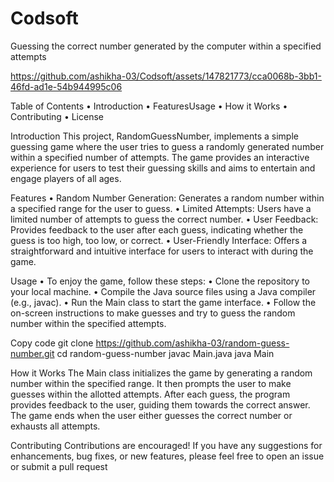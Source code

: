 # Codsoft
Guessing the correct number generated by the computer within a specified attempts


https://github.com/ashikha-03/Codsoft/assets/147821773/cca0068b-3bb1-46fd-ad1e-54b944995c06

Table of Contents
•	Introduction
•	FeaturesUsage
•	How it Works
•	Contributing
•	License
  
Introduction
This project, RandomGuessNumber, implements a simple guessing game where the user tries to guess a randomly generated number within a specified number of attempts. The game provides an interactive experience for users to test their guessing skills and aims to entertain and engage players of all ages.

Features
•	Random Number Generation: Generates a random number within a specified range for the user to guess.
•	Limited Attempts: Users have a limited number of attempts to guess the correct number.
•	User Feedback: Provides feedback to the user after each guess, indicating whether the guess is too high, too low, or correct.
•	User-Friendly Interface: Offers a straightforward and intuitive interface for users to interact with during the game.

Usage
•	To enjoy the game, follow these steps:
•	Clone the repository to your local machine.
•	Compile the Java source files using a Java compiler (e.g., javac).
•	Run the Main class to start the game interface.
•	Follow the on-screen instructions to make guesses and try to guess the random number within the specified attempts.

Copy code
   git clone https://github.com/ashikha-03/random-guess-number.git
   cd random-guess-number
   javac Main.java
   java Main

How it Works
   The Main class initializes the game by generating a random number within the specified range. It then prompts the user to make guesses within the allotted attempts. After each guess, the program provides feedback to the user, guiding them towards the correct answer. The game ends when the user either guesses the correct number or exhausts all attempts.

Contributing
   Contributions are encouraged! If you have any suggestions for enhancements, bug fixes, or new features, please feel free to open an issue or submit a pull request
